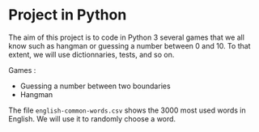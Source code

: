 # Project in Python

The aim of this project is to code in Python 3 several games that we all know such as hangman or guessing a number between 0 and 10. To that extent, we will use dictionnaries, tests, and so on.

Games :
- Guessing a number between two boundaries
- Hangman

The file `english-common-words.csv`  shows the 3000 most used words in English. We will use it to randomly choose a word.
